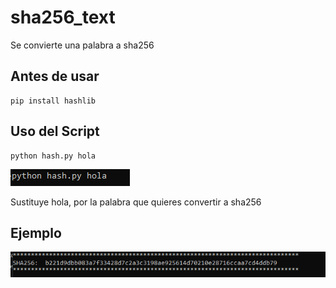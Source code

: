 # sha256_text
Se convierte una palabra a sha256


## Antes de usar 

~~~~
pip install hashlib
~~~~

## Uso del Script

~~~~
python hash.py hola
~~~~

<img src="IMG/script.PNG">

Sustituye hola, por la palabra que quieres convertir a sha256


## Ejemplo

<img src="IMG/hash.PNG">
